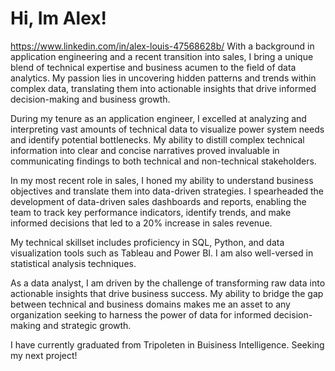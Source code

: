 # Hi, Im Alex!
https://www.linkedin.com/in/alex-louis-47568628b/
With a background in application engineering and a recent transition into sales, I bring a unique blend of technical expertise and business acumen to the field of data analytics. My passion lies in uncovering hidden patterns and trends within complex data, translating them into actionable insights that drive informed decision-making and business growth.

During my tenure as an application engineer, I excelled at analyzing and interpreting vast amounts of technical data to visualize power system needs and identify potential bottlenecks. My ability to distill complex technical information into clear and concise narratives proved invaluable in communicating findings to both technical and non-technical stakeholders.

In my most recent role in sales, I honed my ability to understand business objectives and translate them into data-driven strategies. I spearheaded the development of data-driven sales dashboards and reports, enabling the team to track key performance indicators, identify trends, and make informed decisions that led to a 20% increase in sales revenue.

My technical skillset includes proficiency in SQL, Python, and data visualization tools such as Tableau and Power BI. I am also well-versed in statistical analysis techniques.

As a data analyst, I am driven by the challenge of transforming raw data into actionable insights that drive business success. My ability to bridge the gap between technical and business domains makes me an asset to any organization seeking to harness the power of data for informed decision-making and strategic growth.

I have currently graduated from Tripoleten in Buisiness Intelligence.
Seeking my next project!
